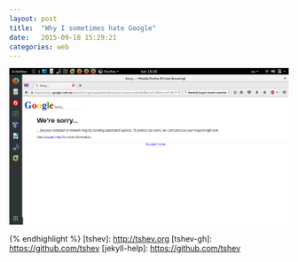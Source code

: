 ```yaml
---
layout: post
title:  "Why I sometimes hate Google"
date:   2015-09-18 15:29:21
categories: web
---
```


![uniform distrbution](/images/post4/hate_google.png)

{% endhighlight %}
[tshev]:      http://tshev.org
[tshev-gh]:   https://github.com/tshev
[jekyll-help]: https://github.com/tshev
